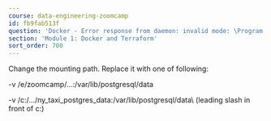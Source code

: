 ```yaml
---
course: data-engineering-zoomcamp
id: fb9fab513f
question: 'Docker - Error response from daemon: invalid mode: \Program Files\Git\var\lib\postgresql\data.'
section: 'Module 1: Docker and Terraform'
sort_order: 700
---
```


Change the mounting path. Replace it with one of following:

-v /e/zoomcamp/...:/var/lib/postgresql/data

-v /c:/.../ny_taxi_postgres_data:/var/lib/postgresql/data\ (leading slash in front of c:)


